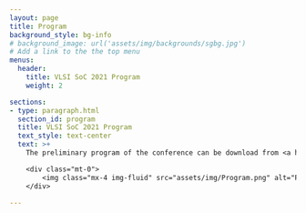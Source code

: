 ```yaml
---
layout: page
title: Program
background_style: bg-info
# background_image: url('assets/img/backgrounds/sgbg.jpg')
# Add a link to the the top menu
menus:
  header:
    title: VLSI SoC 2021 Program
    weight: 2

sections:
- type: paragraph.html
  section_id: program
  title: VLSI SoC 2021 Program
  text_style: text-center
  text: >+
    The preliminary program of the conference can be download from <a href="assets/pdf/PreliminaryProgram.pdf" target="_blank">HERE</a>.

    <div class="mt-0">
        <img class="mx-4 img-fluid" src="assets/img/Program.png" alt="Program" style="width:80%">
    </div>

---
```

